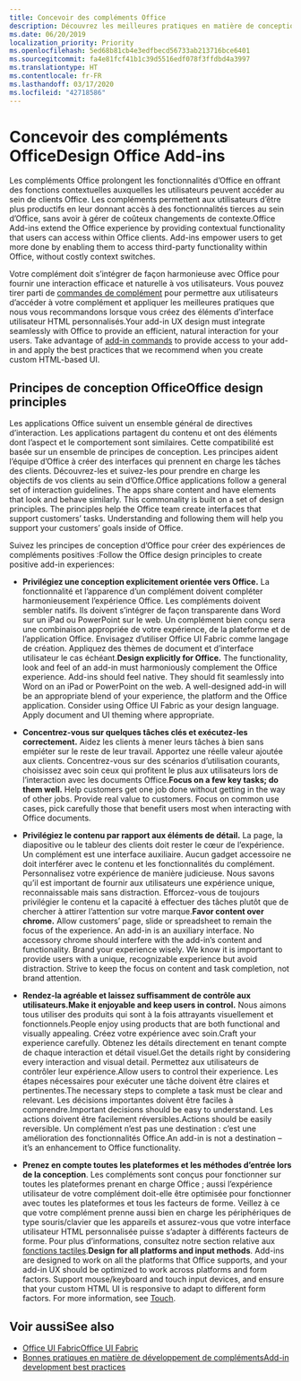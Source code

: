 ```yaml
---
title: Concevoir des compléments Office
description: Découvrez les meilleures pratiques en matière de conception visuelle des Compléments Office.
ms.date: 06/20/2019
localization_priority: Priority
ms.openlocfilehash: 5ed68b81cb4e3edfbecd56733ab213716bce6401
ms.sourcegitcommit: fa4e81fcf41b1c39d5516edf078f3ffdbd4a3997
ms.translationtype: HT
ms.contentlocale: fr-FR
ms.lasthandoff: 03/17/2020
ms.locfileid: "42718586"
---
```

# <a name="design-office-add-ins"></a><span data-ttu-id="b62fa-103">Concevoir des compléments Office</span><span class="sxs-lookup"><span data-stu-id="b62fa-103">Design Office Add-ins</span></span>

<span data-ttu-id="b62fa-p101">Les compléments Office prolongent les fonctionnalités d’Office en offrant des fonctions contextuelles auxquelles les utilisateurs peuvent accéder au sein de clients Office. Les compléments permettent aux utilisateurs d’être plus productifs en leur donnant accès à des fonctionnalités tierces au sein d’Office, sans avoir à gérer de coûteux changements de contexte.</span><span class="sxs-lookup"><span data-stu-id="b62fa-p101">Office Add-ins extend the Office experience by providing contextual functionality that users can access within Office clients. Add-ins empower users to get more done by enabling them to access third-party functionality within Office, without costly context switches.</span></span> 

<span data-ttu-id="b62fa-p102">Votre complément doit s’intégrer de façon harmonieuse avec Office pour fournir une interaction efficace et naturelle à vos utilisateurs. Vous pouvez tirer parti de [commandes de complément](add-in-commands.md) pour permettre aux utilisateurs d’accéder à votre complément et appliquer les meilleures pratiques que nous vous recommandons lorsque vous créez des éléments d’interface utilisateur HTML personnalisés.</span><span class="sxs-lookup"><span data-stu-id="b62fa-p102">Your add-in UX design must integrate seamlessly with Office to provide an efficient, natural interaction for your users. Take advantage of [add-in commands](add-in-commands.md) to provide access to your add-in and apply the best practices that we recommend when you create custom HTML-based UI.</span></span>

## <a name="office-design-principles"></a><span data-ttu-id="b62fa-108">Principes de conception Office</span><span class="sxs-lookup"><span data-stu-id="b62fa-108">Office design principles</span></span>

<span data-ttu-id="b62fa-p103">Les applications Office suivent un ensemble général de directives d’interaction. Les applications partagent du contenu et ont des éléments dont l’aspect et le comportement sont similaires. Cette compatibilité est basée sur un ensemble de principes de conception. Les principes aident l’équipe d’Office à créer des interfaces qui prennent en charge les tâches des clients. Découvrez-les et suivez-les pour prendre en charge les objectifs de vos clients au sein d’Office.</span><span class="sxs-lookup"><span data-stu-id="b62fa-p103">Office applications follow a general set of interaction guidelines. The apps share content and have elements that look and behave similarly. This commonality is built on a set of design principles. The principles help the Office team create interfaces that support customers’ tasks. Understanding and following them will help you support your customers’ goals inside of Office.</span></span>

<span data-ttu-id="b62fa-114">Suivez les principes de conception d’Office pour créer des expériences de compléments positives :</span><span class="sxs-lookup"><span data-stu-id="b62fa-114">Follow the Office design principles to create positive add-in experiences:</span></span>

- <span data-ttu-id="b62fa-p104">**Privilégiez une conception explicitement orientée vers Office.** La fonctionnalité et l’apparence d’un complément doivent compléter harmonieusement l’expérience Office. Les compléments doivent sembler natifs. Ils doivent s’intégrer de façon transparente dans Word sur un iPad ou PowerPoint sur le web. Un complément bien conçu sera une combinaison appropriée de votre expérience, de la plateforme et de l’application Office. Envisagez d’utiliser Office UI Fabric comme langage de création. Appliquez des thèmes de document et d’interface utilisateur le cas échéant.</span><span class="sxs-lookup"><span data-stu-id="b62fa-p104">**Design explicitly for Office.** The functionality, look and feel of an add-in must harmoniously complement the Office experience. Add-ins should feel native. They should fit seamlessly into Word on an iPad or PowerPoint on the web. A well-designed add-in will be an appropriate blend of your experience, the platform and the Office application. Consider using Office UI Fabric as your design language. Apply document and UI theming where appropriate.</span></span>

- <span data-ttu-id="b62fa-p105">**Concentrez-vous sur quelques tâches clés et exécutez-les correctement.** Aidez les clients à mener leurs tâches à bien sans empiéter sur le reste de leur travail. Apportez une réelle valeur ajoutée aux clients. Concentrez-vous sur des scénarios d’utilisation courants, choisissez avec soin ceux qui profitent le plus aux utilisateurs lors de l’interaction avec les documents Office.</span><span class="sxs-lookup"><span data-stu-id="b62fa-p105">**Focus on a few key tasks; do them well.** Help customers get one job done without getting in the way of other jobs. Provide real value to customers. Focus on common use cases, pick carefully those that benefit users most when interacting with Office documents.</span></span>

- <span data-ttu-id="b62fa-p106">**Privilégiez le contenu par rapport aux éléments de détail.** La page, la diapositive ou le tableur des clients doit rester le cœur de l’expérience. Un complément est une interface auxiliaire. Aucun gadget accessoire ne doit interférer avec le contenu et les fonctionnalités du complément. Personnalisez votre expérience de manière judicieuse. Nous savons qu’il est important de fournir aux utilisateurs une expérience unique, reconnaissable mais sans distraction. Efforcez-vous de toujours privilégier le contenu et la capacité à effectuer des tâches plutôt que de chercher à attirer l’attention sur votre marque.</span><span class="sxs-lookup"><span data-stu-id="b62fa-p106">**Favor content over chrome.** Allow customers’ page, slide or spreadsheet to remain the focus of the experience. An add-in is an auxiliary interface. No accessory chrome should interfere with the add-in’s content and functionality. Brand your experience wisely. We know it is important to provide users with a unique, recognizable experience but avoid distraction. Strive to keep the focus on content and task completion, not brand attention.</span></span>

- <span data-ttu-id="b62fa-133">**Rendez-la agréable et laissez suffisamment de contrôle aux utilisateurs.**</span><span class="sxs-lookup"><span data-stu-id="b62fa-133">**Make it enjoyable and keep users in control.**</span></span> <span data-ttu-id="b62fa-134">Nous aimons tous utiliser des produits qui sont à la fois attrayants visuellement et fonctionnels.</span><span class="sxs-lookup"><span data-stu-id="b62fa-134">People enjoy using products that are both functional and visually appealing.</span></span> <span data-ttu-id="b62fa-135">Créez votre expérience avec soin.</span><span class="sxs-lookup"><span data-stu-id="b62fa-135">Craft your experience carefully.</span></span> <span data-ttu-id="b62fa-136">Obtenez les détails directement en tenant compte de chaque interaction et détail visuel.</span><span class="sxs-lookup"><span data-stu-id="b62fa-136">Get the details right by considering every interaction and visual detail.</span></span> <span data-ttu-id="b62fa-137">Permettez aux utilisateurs de contrôler leur expérience.</span><span class="sxs-lookup"><span data-stu-id="b62fa-137">Allow users to control their experience.</span></span> <span data-ttu-id="b62fa-138">Les étapes nécessaires pour exécuter une tâche doivent être claires et pertinentes.</span><span class="sxs-lookup"><span data-stu-id="b62fa-138">The necessary steps to complete a task must be clear and relevant.</span></span> <span data-ttu-id="b62fa-139">Les décisions importantes doivent être faciles à comprendre.</span><span class="sxs-lookup"><span data-stu-id="b62fa-139">Important decisions should be easy to understand.</span></span> <span data-ttu-id="b62fa-140">Les actions doivent être facilement réversibles.</span><span class="sxs-lookup"><span data-stu-id="b62fa-140">Actions should be easily reversible.</span></span> <span data-ttu-id="b62fa-141">Un complément n’est pas une destination : c’est une amélioration des fonctionnalités Office.</span><span class="sxs-lookup"><span data-stu-id="b62fa-141">An add-in is not a destination – it’s an enhancement to Office functionality.</span></span>

- <span data-ttu-id="b62fa-p108">**Prenez en compte toutes les plateformes et les méthodes d’entrée lors de la conception**. Les compléments sont conçus pour fonctionner sur toutes les plateformes prenant en charge Office ; aussi l’expérience utilisateur de votre complément doit-elle être optimisée pour fonctionner avec toutes les plateformes et tous les facteurs de forme. Veillez à ce que votre complément prenne aussi bien en charge les périphériques de type souris/clavier que les appareils et assurez-vous que votre interface utilisateur HTML personnalisée puisse s’adapter à différents facteurs de forme. Pour plus d’informations, consultez notre section relative aux [fonctions tactiles](../concepts/add-in-development-best-practices.md#optimize-for-touch).</span><span class="sxs-lookup"><span data-stu-id="b62fa-p108">**Design for all platforms and input methods**. Add-ins are designed to work on all the platforms that Office supports, and your add-in UX should be optimized to work across platforms and form factors. Support mouse/keyboard and touch input devices, and ensure that your custom HTML UI is responsive to adapt to different form factors. For more information, see [Touch](../concepts/add-in-development-best-practices.md#optimize-for-touch).</span></span> 

## <a name="see-also"></a><span data-ttu-id="b62fa-146">Voir aussi</span><span class="sxs-lookup"><span data-stu-id="b62fa-146">See also</span></span>
- [<span data-ttu-id="b62fa-147">Office UI Fabric</span><span class="sxs-lookup"><span data-stu-id="b62fa-147">Office UI Fabric</span></span>](https://developer.microsoft.com/fabric) 
- [<span data-ttu-id="b62fa-148">Bonnes pratiques en matière de développement de compléments</span><span class="sxs-lookup"><span data-stu-id="b62fa-148">Add-in development best practices</span></span>](../concepts/add-in-development-best-practices.md)

